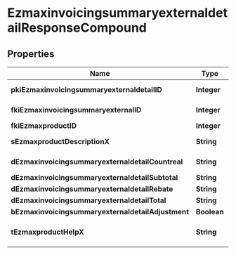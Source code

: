 

# EzmaxinvoicingsummaryexternaldetailResponseCompound

## Properties

Name | Type | Description | Notes
------------ | ------------- | ------------- | -------------
**pkiEzmaxinvoicingsummaryexternaldetailID** | **Integer** | The unique ID of the Ezmaxinvoicingsummaryexternaldetail |  [optional]
**fkiEzmaxinvoicingsummaryexternalID** | **Integer** | The unique ID of the Ezmaxinvoicingsummaryexternal |  [optional]
**fkiEzmaxproductID** | **Integer** | The unique ID of the Ezmaxproduct | 
**sEzmaxproductDescriptionX** | **String** | The description of the Ezmaxproduct in the language of the requester | 
**dEzmaxinvoicingsummaryexternaldetailCountreal** | **String** | The count item invoiced for the product | 
**dEzmaxinvoicingsummaryexternaldetailSubtotal** | **String** | The subtotal invoiced for the product | 
**dEzmaxinvoicingsummaryexternaldetailRebate** | **String** | The rebate for the product | 
**dEzmaxinvoicingsummaryexternaldetailTotal** | **String** | The total invoiced for the product | 
**bEzmaxinvoicingsummaryexternaldetailAdjustment** | **Boolean** | Whether it&#39;s an adjustment | 
**tEzmaxproductHelpX** | **String** | The help message of the Ezmaxproduct in the language of the requester | 




